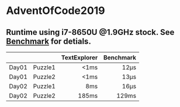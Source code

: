 # AdventOfCode2019

## Runtime using i7-8650U @1.9GHz stock. See [Benchmark](Benchmark.md) for detials.
|       |         | TextExplorer | Benchmark |
|-------|---------|-------------:|----------:|
| Day01 | Puzzle1 |         <1ms |      12µs |
| Day01 | Puzzle2 |         <1ms |      13µs |
| Day02 | Puzzle1 |          8ms |      16µs |
| Day02 | Puzzle2 |        185ms |     129ms |